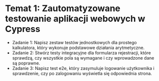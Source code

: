 # Temat 1: Zautomatyzowane testowanie aplikacji webowych w Cypress

- Zadanie 1: Napisz zestaw testów jednostkowych dla prostego kalkulatora,
  który wykonuje podstawowe działania arytmetyczne.
- Zadanie 2: Stwórz testy integracyjne dla formularza rejestracji, które
  sprawdzą, czy wszystkie pola są wymagane i czy wprowadzone dane są
  poprawne.
- Zadanie 3: Napisz test e2e, który zasymuluje logowanie użytkownika i
  sprawdzenie, czy po zalogowaniu wyświetla się odpowiednia strona.
